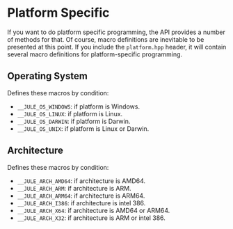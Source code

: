 # Platform Specific

If you want to do platform specific programming, the API provides a number of methods for that. Of course, macro definitions are inevitable to be presented at this point. If you include the `platform.hpp` header, it will contain several macro definitions for platform-specific programming.

## Operating System
Defines these macros by condition:
- `__JULE_OS_WINDOWS`: if platform is Windows.
- `__JULE_OS_LINUX`: if platform is Linux.
- `__JULE_OS_DARWIN`: if platform is Darwin.
- `__JULE_OS_UNIX`: if platform is Linux or Darwin.

## Architecture
Defines these macros by condition:
- `__JULE_ARCH_AMD64`: if architecture is AMD64.
- `__JULE_ARCH_ARM`: if architecture is ARM.
- `__JULE_ARCH_ARM64`: if architecture is ARM64.
- `__JULE_ARCH_I386`: if architecture is intel 386.
- `__JULE_ARCH_X64`: if architecture is AMD64 or ARM64.
- `__JULE_ARCH_X32`: if architecture is ARM or intel 386.
